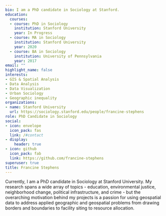 ```yaml
---
bio: I am a PhD candidate in Sociology at Stanford. 
education:
  courses:
  - course: PhD in Sociology
    institution: Stanford University
    year: In Progress
  - course: MA in Sociology
    institution: Stanford University
    year: 2020
  - course: BA in Sociology
    institution: University of Pennsylvania
    year: 2017
email: ""
highlight_name: false
interests:
- GIS & Spatial Analysis
- Data Analysis
- Data Visualization
- Urban Sociology
- Geographic inequality
organizations:
- name: Stanford University
  url: https://sociology.stanford.edu/people/francine-stephens
role: PhD Candidate in Sociology
social:
- icon: envelope
  icon_pack: fas
  link: /#contact
- display:
    header: true
- icon: github
  icon_pack: fab
  link: https://github.com/francine-stephens
superuser: true
title: Francine Stephens
---
```


Currently, I am a PhD candidate in Sociology at Stanford University. My research spans a wide array of topics - education, environmental justice, neighborhood change, political infrastructure, and crime - but the overarching motivation behind my projects is a passion for using geospatial data to address applied geographic and geospatial problems from drawing borders and boundaries to facility siting to resource allocation.

